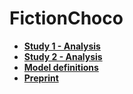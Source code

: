 # FictionChoco


- [**Study 1 - Analysis**](https://realitybending.github.io/FictionChoco/analysis/study1/1_study1.html)
- [**Study 2 - Analysis**](https://realitybending.github.io/FictionChoco/analysis/study1/2_study2.html)
- [**Model definitions**](https://github.com/RealityBending/FictionChoco/blob/main/analysis/server/make_models.R)
- [**Preprint**](https://realitybending.github.io/FictionChoco/paper/manuscript.pdf)
